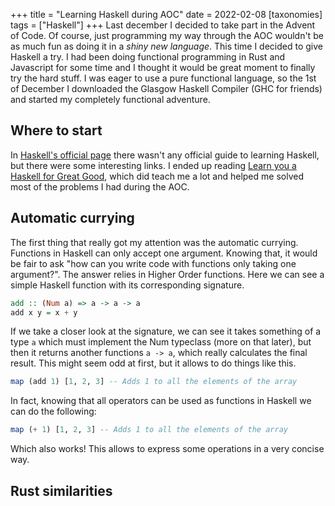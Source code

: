 +++
title = "Learning Haskell during AOC"
date = 2022-02-08
[taxonomies]
tags = ["Haskell"]
+++
Last december I decided to take part in the Advent of Code. Of course, just programming my way through the AOC wouldn't be as much fun as doing it in a *shiny new language*. This time I decided to give Haskell a try. I had been doing functional programming in Rust and Javascript for some time and I thought it would be great moment to finally try the hard stuff. I was eager to use a pure functional language, so the 1st of December I downloaded the Glasgow Haskell Compiler (GHC for friends) and started my completely functional adventure.

## Where to start
In [Haskell's official page](https://www.haskell.org/) there wasn't any official guide to learning Haskell, but there were some interesting links. I ended up reading [Learn you a Haskell for Great Good](http://www.learnyouahaskell.com/), which did teach me a lot and helped me solved most of the problems I had during the AOC.

## Automatic currying
The first thing that really got my attention was the automatic currying. Functions in Haskell can only accept one argument. Knowing that, it would be fair to ask "how can you write code with functions only taking one argument?". The answer relies in Higher Order functions. Here we can see a simple Haskell function with its corresponding signature.
```haskell
add :: (Num a) => a -> a -> a
add x y = x + y
```
If we take a closer look at the signature, we can see it takes something of a type `a` which must implement the Num typeclass (more on that later), but then it returns another functions `a -> a`, which really calculates the final result. This might seem odd at first, but it allows to do things like this.
```haskell
map (add 1) [1, 2, 3] -- Adds 1 to all the elements of the array
```
In fact, knowing that all operators can be used as functions in Haskell we can do the following:
```haskell
map (+ 1) [1, 2, 3] -- Adds 1 to all the elements of the array
```
Which also works! 
This allows to express some operations in a very concise way.

## Rust similarities